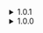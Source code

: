 <details>
<summary>1.0.1 </summary>

* Added support for DamageSource, so now mod attempts to get skill name that killed the player. Don't expect anything for vanilla monsters tho, gearbox lmao
</details>
<details>
<summary>1.0.0 </summary>

* Initial release.
</details>